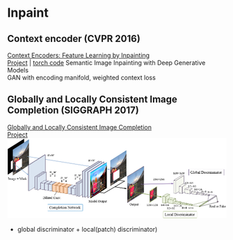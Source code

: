 # Inpaint
## Context encoder (CVPR 2016)
[Context Encoders: Feature Learning by Inpainting](https://arxiv.org/abs/1604.07379)  
[Project](https://people.eecs.berkeley.edu/~pathak/context_encoder/) | [torch code](https://github.com/pathak22/context-encoder)
Semantic Image Inpainting with Deep Generative Models  
GAN with encoding manifold, weighted context loss
## Globally and Locally Consistent Image Completion (SIGGRAPH 2017)
[Globally and Locally Consistent Image Completion](http://iizuka.cs.tsukuba.ac.jp/projects/completion/data/completion_sig2017.pdf)  
[Project](http://iizuka.cs.tsukuba.ac.jp/projects/completion/en/)  
![](img/completion_model.png)
* global discriminator + local(patch) discriminator)